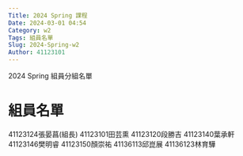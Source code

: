 ```yaml
---
Title: 2024 Spring 課程
Date: 2024-03-01 04:54
Category: w2
Tags: 組員名單
Slug: 2024-Spring-w2
Author: 41123101
---
```


2024 Spring 組員分組名單

<!-- PELICAN_END_SUMMARY -->

# 組員名單
41123124張晏菖(組長)
41123101田芸熏
41123120段勝吉
41123140葉承軒
41123146樊明睿
41123150顏崇祐
41136113邱崑展
41136123林育驊